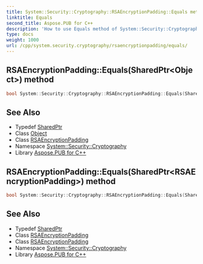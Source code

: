 ```yaml
---
title: System::Security::Cryptography::RSAEncryptionPadding::Equals method
linktitle: Equals
second_title: Aspose.PUB for C++
description: 'How to use Equals method of System::Security::Cryptography::RSAEncryptionPadding class in C++.'
type: docs
weight: 1000
url: /cpp/system.security.cryptography/rsaencryptionpadding/equals/
---
```

## RSAEncryptionPadding::Equals(SharedPtr\<Object\>) method




```cpp
bool System::Security::Cryptography::RSAEncryptionPadding::Equals(SharedPtr<Object> other) override
```

## See Also

* Typedef [SharedPtr](../../../system/sharedptr/)
* Class [Object](../../../system/object/)
* Class [RSAEncryptionPadding](../)
* Namespace [System::Security::Cryptography](../../)
* Library [Aspose.PUB for C++](../../../)
## RSAEncryptionPadding::Equals(SharedPtr\<RSAEncryptionPadding\>) method




```cpp
bool System::Security::Cryptography::RSAEncryptionPadding::Equals(SharedPtr<RSAEncryptionPadding> other) override
```

## See Also

* Typedef [SharedPtr](../../../system/sharedptr/)
* Class [RSAEncryptionPadding](../)
* Class [RSAEncryptionPadding](../)
* Namespace [System::Security::Cryptography](../../)
* Library [Aspose.PUB for C++](../../../)
